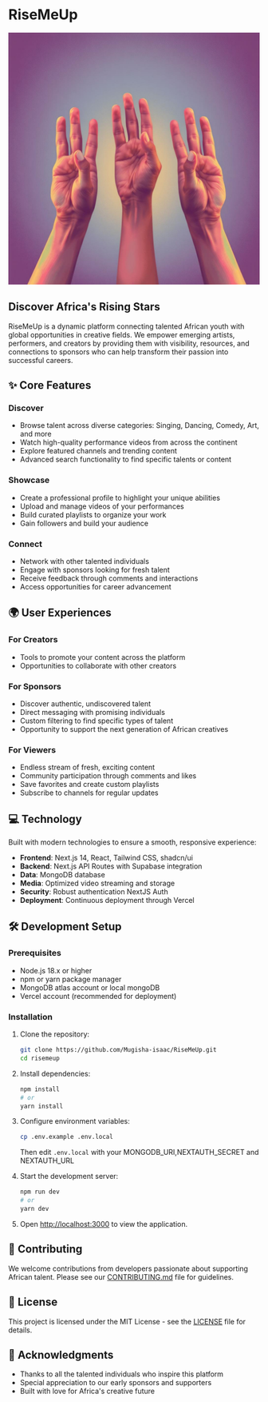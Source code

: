 # RiseMeUp

![RiseMeUp Logo](public/handsup.jpg)

## Discover Africa's Rising Stars

RiseMeUp is a dynamic platform connecting talented African youth with global opportunities in creative fields. We empower emerging artists, performers, and creators by providing them with visibility, resources, and connections to sponsors who can help transform their passion into successful careers.

## ✨ Core Features

### Discover
- Browse talent across diverse categories: Singing, Dancing, Comedy, Art, and more
- Watch high-quality performance videos from across the continent
- Explore featured channels and trending content
- Advanced search functionality to find specific talents or content

### Showcase
- Create a professional profile to highlight your unique abilities
- Upload and manage videos of your performances
- Build curated playlists to organize your work
- Gain followers and build your audience

### Connect
- Network with other talented individuals
- Engage with sponsors looking for fresh talent
- Receive feedback through comments and interactions
- Access opportunities for career advancement

## 🌍 User Experiences

### For Creators
- Tools to promote your content across the platform
- Opportunities to collaborate with other creators

### For Sponsors
- Discover authentic, undiscovered talent
- Direct messaging with promising individuals
- Custom filtering to find specific types of talent
- Opportunity to support the next generation of African creatives

### For Viewers
- Endless stream of fresh, exciting content
- Community participation through comments and likes
- Save favorites and create custom playlists
- Subscribe to channels for regular updates

## 💻 Technology

Built with modern technologies to ensure a smooth, responsive experience:

- **Frontend**: Next.js 14, React, Tailwind CSS, shadcn/ui
- **Backend**: Next.js API Routes with Supabase integration
- **Data**: MongoDB database
- **Media**: Optimized video streaming and storage
- **Security**: Robust authentication NextJS Auth
- **Deployment**: Continuous deployment through Vercel

## 🛠️ Development Setup

### Prerequisites
- Node.js 18.x or higher
- npm or yarn package manager
- MongoDB atlas account or local mongoDB 
- Vercel account (recommended for deployment)

### Installation

1. Clone the repository:
   ```bash
   git clone https://github.com/Mugisha-isaac/RiseMeUp.git
   cd risemeup
   ```

2. Install dependencies:
   ```bash
   npm install
   # or
   yarn install
   ```

3. Configure environment variables:
   ```bash
   cp .env.example .env.local
   ```
   Then edit `.env.local` with your MONGODB_URI,NEXTAUTH_SECRET and NEXTAUTH_URL

4. Start the development server:
   ```bash
   npm run dev
   # or
   yarn dev
   ```

5. Open [http://localhost:3000](http://localhost:3000) to view the application.

## 🤝 Contributing

We welcome contributions from developers passionate about supporting African talent. Please see our [CONTRIBUTING.md](CONTRIBUTING.md) file for guidelines.

## 📄 License

This project is licensed under the MIT License - see the [LICENSE](LICENSE) file for details.

## 🙏 Acknowledgments

- Thanks to all the talented individuals who inspire this platform
- Special appreciation to our early sponsors and supporters
- Built with love for Africa's creative future